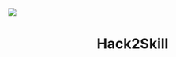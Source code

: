<img align="center" src="https://hack2skill.com/brandguidelines/assets/images/H2S_Gradient_Logo.svg" />
<centre><h1 align="center">Hack2Skill</h1></center>
